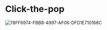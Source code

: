 # Click-the-pop

![78FF6974-FBB8-4997-AF06-DFD1E710168C](https://user-images.githubusercontent.com/94847995/184475930-729f4973-f51b-4758-a063-e02dd9df1460.gif)
